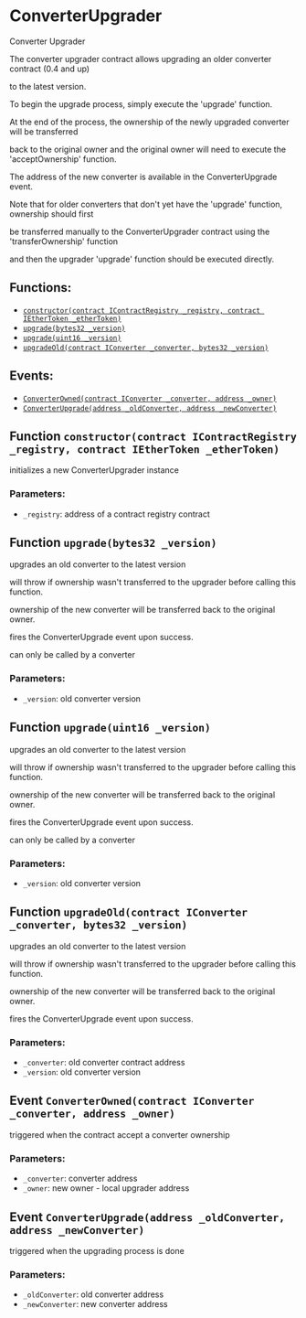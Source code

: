 # ConverterUpgrader

Converter Upgrader

The converter upgrader contract allows upgrading an older converter contract \(0.4 and up\)

to the latest version.

To begin the upgrade process, simply execute the 'upgrade' function.

At the end of the process, the ownership of the newly upgraded converter will be transferred

back to the original owner and the original owner will need to execute the 'acceptOwnership' function.

The address of the new converter is available in the ConverterUpgrade event.

Note that for older converters that don't yet have the 'upgrade' function, ownership should first

be transferred manually to the ConverterUpgrader contract using the 'transferOwnership' function

and then the upgrader 'upgrade' function should be executed directly.

## Functions:

* [`constructor(contract IContractRegistry _registry, contract IEtherToken _etherToken)`](converterupgrader.md#ConverterUpgrader-constructor-contract-IContractRegistry-contract-IEtherToken-)
* [`upgrade(bytes32 _version)`](converterupgrader.md#ConverterUpgrader-upgrade-bytes32-)
* [`upgrade(uint16 _version)`](converterupgrader.md#ConverterUpgrader-upgrade-uint16-)
* [`upgradeOld(contract IConverter _converter, bytes32 _version)`](converterupgrader.md#ConverterUpgrader-upgradeOld-contract-IConverter-bytes32-)

## Events:

* [`ConverterOwned(contract IConverter _converter, address _owner)`](converterupgrader.md#ConverterUpgrader-ConverterOwned-contract-IConverter-address-)
* [`ConverterUpgrade(address _oldConverter, address _newConverter)`](converterupgrader.md#ConverterUpgrader-ConverterUpgrade-address-address-)

## Function `constructor(contract IContractRegistry _registry, contract IEtherToken _etherToken)` <a id="ConverterUpgrader-constructor-contract-IContractRegistry-contract-IEtherToken-"></a>

initializes a new ConverterUpgrader instance

### Parameters:

* `_registry`:    address of a contract registry contract

## Function `upgrade(bytes32 _version)` <a id="ConverterUpgrader-upgrade-bytes32-"></a>

upgrades an old converter to the latest version

will throw if ownership wasn't transferred to the upgrader before calling this function.

ownership of the new converter will be transferred back to the original owner.

fires the ConverterUpgrade event upon success.

can only be called by a converter

### Parameters:

* `_version`: old converter version

## Function `upgrade(uint16 _version)` <a id="ConverterUpgrader-upgrade-uint16-"></a>

upgrades an old converter to the latest version

will throw if ownership wasn't transferred to the upgrader before calling this function.

ownership of the new converter will be transferred back to the original owner.

fires the ConverterUpgrade event upon success.

can only be called by a converter

### Parameters:

* `_version`: old converter version

## Function `upgradeOld(contract IConverter _converter, bytes32 _version)` <a id="ConverterUpgrader-upgradeOld-contract-IConverter-bytes32-"></a>

upgrades an old converter to the latest version

will throw if ownership wasn't transferred to the upgrader before calling this function.

ownership of the new converter will be transferred back to the original owner.

fires the ConverterUpgrade event upon success.

### Parameters:

* `_converter`: old converter contract address
* `_version`: old converter version

## Event `ConverterOwned(contract IConverter _converter, address _owner)` <a id="ConverterUpgrader-ConverterOwned-contract-IConverter-address-"></a>

triggered when the contract accept a converter ownership

### Parameters:

* `_converter`: converter address
* `_owner`: new owner - local upgrader address

## Event `ConverterUpgrade(address _oldConverter, address _newConverter)` <a id="ConverterUpgrader-ConverterUpgrade-address-address-"></a>

triggered when the upgrading process is done

### Parameters:

* `_oldConverter`: old converter address
* `_newConverter`: new converter address

